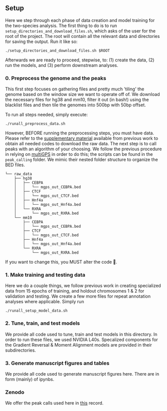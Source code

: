 ## Setup

Here we step through each phase of data creation and model training for the two-species analysis. The first thing to do is to run `setup_directories_and_download_files.sh`, which asks of the user for the root of the project. The root will contain all the relevant data and directories for saving the output. Run it like so:

```
./setup_directories_and_download_files.sh $ROOT
```

Afterwards we are ready to proceed, stepwise, to: (1) create the data, (2) run the models, and (3) perform downstream analyses.

### 0. Preprocess the genome and the peaks

This first step focuses on gathering files and pretty much 'tiling' the genome based on the window size we want to operate off of. We download the necessary files for hg38 and mm10, filter it out (in bash!) using the blacklist files and then tile the genomes into 500bp with 50bp offset.

To run all steps needed, simply execute:

```
./runall_preprocess_data.sh
```

However, BEFORE running the preprocessing steps, you must have data. Please refer to the [supplementary material](https://genome.cshlp.org/content/suppl/2022/02/14/gr.275394.121.DC1/Supplemental_Table_S5.pdf) available from previous work to obtain all needed codes to download the raw data. The next step is to call peaks with an algorithm of your choosing. We follow the previous procedure in relying on [multiGPS](https://github.com/seqcode/multigps) in order to do this; the scripts can be found in the `peak_calling` folder. We mimic their nested folder structure to organize the BED files.

```
└── raw_data
    ├── hg38
    │   ├── CEBPA
    │   │   └── mgps_out_CEBPA.bed
    │   ├── CTCF
    │   │   └── mgps_out_CTCF.bed
    │   ├── Hnf4a
    │   │   └── mgps_out_Hnf4a.bed
    │   └── RXRA
    │       └── mgps_out_RXRA.bed
    └── mm10
        ├── CEBPA
        │   └── mgps_out_CEBPA.bed
        ├── CTCF
        │   └── mgps_out_CTCF.bed
        ├── Hnf4a
        │   └── mgps_out_Hnf4a.bed
        └── RXRA
            └── mgps_out_RXRA.bed
```

If you want to change this, you MUST alter the code 👿.

### 1. Make training and testing data

Here we do a couple things, we follow previous work in creating specialized data from 15 epochs of training, and holdout chromosomes 1 & 2 for validation and testing. We create a few more files for repeat annotation analyses where applicable. Simply run

```
./runall_setup_model_data.sh
```

### 2. Tune, train, and test models

We provide all code used to tune, train and test models in this directory. In order to run these files, we used NVIDIA L40s. Specalized components for the Gradient Reversal & Moment Alignment models are provided in their subdirectories.

### 3. Generate manuscript figures and tables

We provide all code used to generate manuscript figures here. There are in form (mainly) of ipynbs.

### Zenodo

We offer the peak calls used here in [this]() record.
